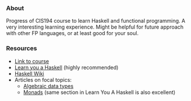 ### About

Progress of CIS194 course to learn Haskell and functional programming. A very interesting learning experience. Might be helpful for future approach with other FP languages, or at least good for your soul.

### Resources

- [Link to course](http://www.cis.upenn.edu/~cis194/spring13/lectures.html)
- [Learn you a Haskell](http://learnyouahaskell.com/chapters) (highly recommended)
- [Haskell Wiki](https://wiki.haskell.org/Haskell)
- Articles on focal topics:
    - [Algebraic data types](https://itnext.io/an-introduction-to-algebraic-data-types-9429e49eac27)
    - [Monads](https://medium.com/@yuriigorbylov/monads-and-why-do-they-matter-9a285862e8b4) (same section in Learn You A Haskell is also excellent)
